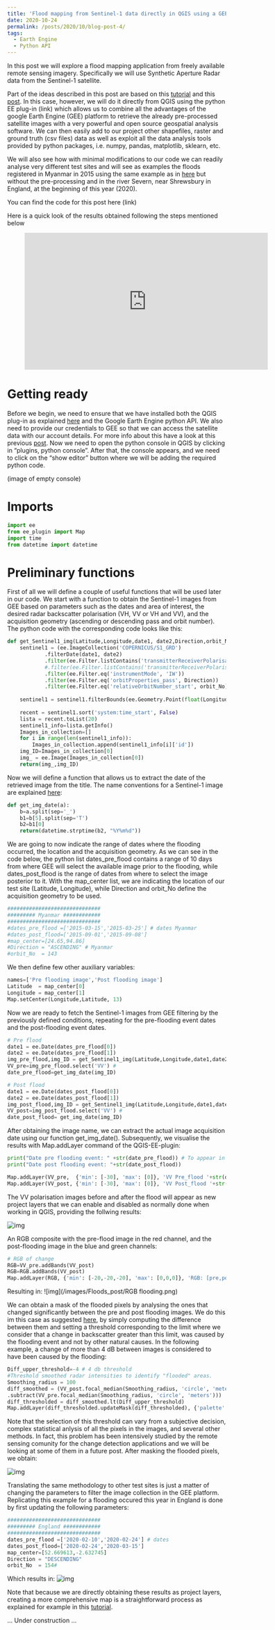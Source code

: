 ```yaml
---
title: 'Flood mapping from Sentinel-1 data directly in QGIS using a GEE python plug-in'
date: 2020-10-24
permalink: /posts/2020/10/blog-post-4/
tags:
  - Earth Engine
  - Python API
---
```

In this post we will explore a flood mapping application from freely available remote sensing imagery. Specifically we will use Synthetic Aperture Radar data from the Sentinel-1 satellite. 

Part of the ideas described in this post are based on this [tutorial](https://www.youtube.com/watch?v=derOXkPCH80) and this [post](https://labo.obs-mip.fr/multitemp/mapping-flooded-areas-using-sentinel-1-in-google-earth-engine/). In this case, however, we will do it directly from QGIS using the python EE plug-in (link) which allows us to combine all the advantages of the google Earth Engine (GEE) platform to retrieve the already pre-processed satellite images with a very powerful and open source geospatial analysis software. We can then easily add to our project other shapefiles, raster and ground truth (csv files) data as well as exploit all the data analysis tools provided by python packages, i.e. numpy, pandas, matplotlib, sklearn, etc.

We will also see how with minimal modifications to our code we can readily analyse very different test sites and will see as examples the floods registered in Myanmar in 2015 using the same example as in [here](https://www.youtube.com/watch?v=derOXkPCH80) but without the pre-processing and in the river Severn, near Shrewsbury in England, at the beginning of this year (2020).

You can find the code for this post here (link)

Here is a quick look of the results obtained following the steps mentioned below 

<!-- blank line -->
<figure class="video_container">
  <iframe width="560" height="315" src="https://www.youtube.com/embed/GzPkJRSIBMU" frameborder="0" allowfullscreen="true"> </iframe>
</figure>
<!-- blank line -->

Getting ready
======
Before we begin, we need to ensure that we have installed both the QGIS plug-in as explained [here](https://gee-community.github.io/qgis-earthengine-plugin/) and the Google Earth Engine python API. We also need to provide our credentials to GEE so that we can access the satellite data with our account details. For more info about this have a look at this previous [post](https://crisjosil.github.io/posts/2020/02/blog-post-1/).
Now we need to open the python console in QGIS by clicking in “plugins, python console”. After that, the console appears, and we need to click on the “show editor” button where we will be adding the required python code.

(image of empty console)

Imports
======
```python
import ee
from ee_plugin import Map
import time
from datetime import datetime
```

Preliminary functions
======
First of all we will define a couple of useful functions that will be used later in our code. We start with a function to obtain the Sentinel-1 images from GEE based on parameters such as the dates and area of interest, the desired radar backscatter polarisation (VH, VV or VH and VV), and the acquisition geometry (ascending or descending pass and orbit number). The python code with the corresponding code looks like this:

```python
def get_Sentinel1_img(Latitude,Longitude,date1, date2,Direction,orbit_No):
    sentinel1 = (ee.ImageCollection('COPERNICUS/S1_GRD')
            .filterDate(date1, date2)
            .filter(ee.Filter.listContains('transmitterReceiverPolarisation', 'VV'))
            #.filter(ee.Filter.listContains('transmitterReceiverPolarisation', 'VH'))
            .filter(ee.Filter.eq('instrumentMode', 'IW'))
            .filter(ee.Filter.eq('orbitProperties_pass', Direction))
            .filter(ee.Filter.eq('relativeOrbitNumber_start', orbit_No))); 
              
    sentinel1 = sentinel1.filterBounds(ee.Geometry.Point(float(Longitude),float(Latitude)))
    
    recent = sentinel1.sort('system:time_start', False)
    lista = recent.toList(20)
    sentinel1_info=lista.getInfo()
    Images_in_collection=[]
    for i in range(len(sentinel1_info)):
        Images_in_collection.append(sentinel1_info[i]['id'])
    img_ID=Images_in_collection[0]
    img_ = ee.Image(Images_in_collection[0])
    return(img_,img_ID)
```
  
Now we will define a function that allows us to extract the date of the retrieved image from the title. The name conventions for a Sentinel-1 image are explained [here](https://sentinel.esa.int/web/sentinel/user-guides/sentinel-1-sar/naming-conventions ):  

```python
def get_img_date(a):
    b=a.split(sep='_')
    b1=b[5].split(sep='T')
    b2=b1[0]
    return(datetime.strptime(b2, "%Y%m%d"))
```
  
We are going to now indicate the range of dates where the flooding occurred, the location and the acquisition geometry. As we can see in the code below, the python list dates_pre_flood contains a range of 10 days from where GEE will select the available image prior to the flooding, while dates_post_flood is the range of dates from where to select the image posterior to it. With the map_center list, we are indicating the location of our test site (Latitude, Longitude), while Direction and orbit_No define the acquisition geometry to be used.
```python
##############################
######### Myanmar ############
##############################
#dates_pre_flood =['2015-03-15','2015-03-25'] # dates Myanmar
#dates_post_flood=['2015-09-01','2015-09-08']
#map_center=[24.65,94.86]
#Direction = "ASCENDING" # Myanmar
#orbit_No  = 143
```
We then define few other auxiliary variables:
```python
names=['Pre flooding image','Post flooding image']
Latitude  = map_center[0]
Longitude = map_center[1]
Map.setCenter(Longitude,Latitude, 13)
```
Now we are ready to fetch the Sentinel-1 images from GEE filtering by the previously defined conditions, repeating for the pre-flooding event dates and the post-flooding event dates.
```python
# Pre flood
date1 = ee.Date(dates_pre_flood[0])
date2 = ee.Date(dates_pre_flood[1])
img_pre_flood,img_ID = get_Sentinel1_img(Latitude,Longitude,date1,date2,Direction,orbit_No)
VV_pre=img_pre_flood.select('VV') # 
date_pre_flood=get_img_date(img_ID)

# Post flood
date1 = ee.Date(dates_post_flood[0])
date2 = ee.Date(dates_post_flood[1])
img_post_flood,img_ID = get_Sentinel1_img(Latitude,Longitude,date1,date2,Direction,orbit_No)
VV_post=img_post_flood.select('VV') # 
date_post_flood= get_img_date(img_ID)
```

After obtaining the image name, we can extract the actual image acquisition date using our function get_img_date(). Subsequently, we visualise the results with Map.addLayer command of the QGIS-EE-plugin: 
```python
print("Date pre flooding event: " +str(date_pre_flood)) # To appear in the python console
print("Date post flooding event: "+str(date_post_flood))

Map.addLayer(VV_pre,  {'min': [-30], 'max': [0]}, 'VV Pre_flood '+str(date_pre_flood)) # To appear as new project layers 
Map.addLayer(VV_post, {'min': [-30], 'max': [0]}, 'VV Post_flood '+str(date_post_flood))
```
The VV polarisation images before and after the flood will appear as new project layers that we can enable and disabled as normally done when working in QGIS, providing the follwing results:

![img](/images/Floods_post/VV_Before_After.png)

An RGB composite with the pre-flood image in the red channel, and the post-flooding image in the blue and green channels:
```python
# RGB of change
RGB=VV_pre.addBands(VV_post)
RGB=RGB.addBands(VV_post)
Map.addLayer(RGB, {'min': [-20,-20,-20], 'max': [0,0,0]}, 'RGB: [pre,post,post]')
```
Resulting in:
![img](/images/Floods_post/RGB flooding.png)

We can obtain a mask of the flooded pixels by analysing the ones that changed significantly between the pre and post flooding images. We do this im this case as suggested [here](https://labo.obs-mip.fr/multitemp/mapping-flooded-areas-using-sentinel-1-in-google-earth-engine/), by simply computing the difference between them and setting a threshold corresponding to the limit where we consider that a change in backscatter greater than this limit, was caused by the flooding event and not by other natural causes. In the following example, a change of more than 4 dB between images is considered to have been caused by the flooding:

```python
Diff_upper_threshold=-4 # 4 db threshold
#Threshold smoothed radar intensities to identify "flooded" areas.
Smoothing_radius = 100
diff_smoothed = (VV_post.focal_median(Smoothing_radius, 'circle', 'meters')
.subtract(VV_pre.focal_median(Smoothing_radius, 'circle', 'meters')))
diff_thresholded = diff_smoothed.lt(Diff_upper_threshold)
Map.addLayer(diff_thresholded.updateMask(diff_thresholded), {'palette':["0000FF"]},'Flooded areas mask')
```
Note that the selection of this threshold can vary from a subjective decision, complex statistical anlysis of all the pixels in the images, and several other methods. In fact, this problem has been intensively studied by the remote sensing comunity for the change detection applications and we will be looking at some of them in a future post. After masking the flooded pixels, we obtain:

![img](/images/Floods_post/Masked_flooding.png)

Translating the same methodology to other test sites is just a matter of changing the parameters to filter the image collection in the GEE platform. Replicating this example for a flooding occured this year in England is done by first updating the following parameters:
```python
##############################
######### England ############
##############################
dates_pre_flood =['2020-02-10','2020-02-24'] # dates 
dates_post_flood=['2020-02-24','2020-03-15']
map_center=[52.669613,-2.632745] 
Direction = "DESCENDING"
orbit_No  = 154# 
```
Which results in:
![img](/images/Floods_post/England.png)

Note that because we are directly obtaining these results as project layers, creating a more comprehensive map is a straightforward process as explained for example in this [tutorial](https://www.qgistutorials.com/en/docs/making_a_map.html).    

... Under construction ...






